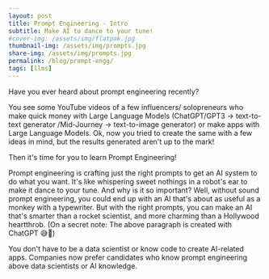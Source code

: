 ```yaml
---
layout: post
title: Prompt Engineering - Intro 
subtitle: Make AI to dance to your tune!
#cover-img: /assets/img/flatpak.jpg
thumbnail-img: /assets/img/prompts.jpg
share-img: /assets/img/prompts.jpg
permalink: /blog/prompt-engg/
tags: [llms]
---
```


Have you ever heard about prompt engineering recently?

You see some YouTube videos of a few influencers/ solopreneurs who make quick money with Large Language Models (ChatGPT/GPT3 -> text-to-text generator /Mid-Journey -> text-to-image generator) or make apps with Large Language Models. Ok, now you tried to create the same with a few ideas in mind, but the results generated aren't up to the mark!

Then it's time for you to learn Prompt Engineering!

Prompt engineering is crafting just the right prompts to get an AI system to do what you want. It's like whispering sweet nothings in a robot's ear to make it dance to your tune. And why is it so important? Well, without sound prompt engineering, you could end up with an AI that's about as useful as a monkey with a typewriter. But with the right prompts, you can make an AI that's smarter than a rocket scientist, and more charming than a Hollywood heartthrob. (On a secret note: The above paragraph is created with ChatGPT 😅🤫)

You don't have to be a data scientist or know code to create AI-related apps. Companies now prefer candidates who know prompt engineering above data scientists or AI knowledge.

